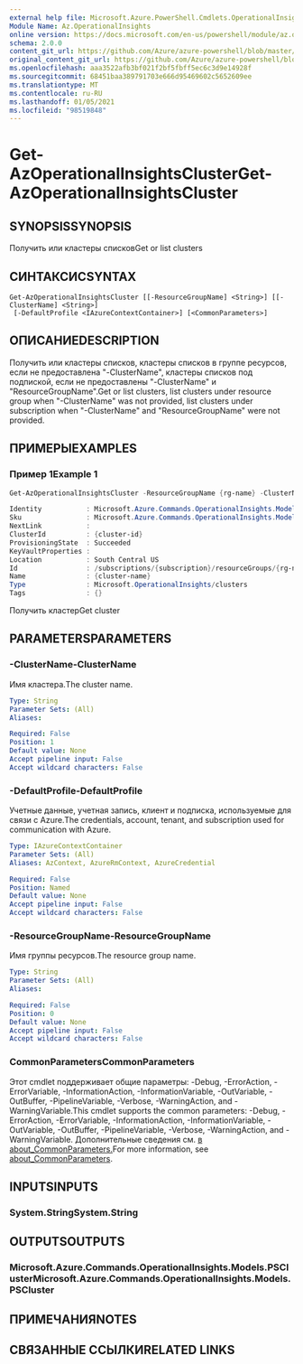 ```yaml
---
external help file: Microsoft.Azure.PowerShell.Cmdlets.OperationalInsights.dll-Help.xml
Module Name: Az.OperationalInsights
online version: https://docs.microsoft.com/en-us/powershell/module/az.operationalinsights/get-azoperationalinsightscluster
schema: 2.0.0
content_git_url: https://github.com/Azure/azure-powershell/blob/master/src/OperationalInsights/OperationalInsights/help/Get-AzOperationalInsightsCluster.md
original_content_git_url: https://github.com/Azure/azure-powershell/blob/master/src/OperationalInsights/OperationalInsights/help/Get-AzOperationalInsightsCluster.md
ms.openlocfilehash: aaa3522afb3bf021f2bf5fbff5ec6c3d9e14928f
ms.sourcegitcommit: 68451baa389791703e666d95469602c5652609ee
ms.translationtype: MT
ms.contentlocale: ru-RU
ms.lasthandoff: 01/05/2021
ms.locfileid: "98519848"
---
```

# <span data-ttu-id="c1d92-101">Get-AzOperationalInsightsCluster</span><span class="sxs-lookup"><span data-stu-id="c1d92-101">Get-AzOperationalInsightsCluster</span></span>

## <span data-ttu-id="c1d92-102">SYNOPSIS</span><span class="sxs-lookup"><span data-stu-id="c1d92-102">SYNOPSIS</span></span>
<span data-ttu-id="c1d92-103">Получить или кластеры списков</span><span class="sxs-lookup"><span data-stu-id="c1d92-103">Get or list clusters</span></span>

## <span data-ttu-id="c1d92-104">СИНТАКСИС</span><span class="sxs-lookup"><span data-stu-id="c1d92-104">SYNTAX</span></span>

```
Get-AzOperationalInsightsCluster [[-ResourceGroupName] <String>] [[-ClusterName] <String>]
 [-DefaultProfile <IAzureContextContainer>] [<CommonParameters>]
```

## <span data-ttu-id="c1d92-105">ОПИСАНИЕ</span><span class="sxs-lookup"><span data-stu-id="c1d92-105">DESCRIPTION</span></span>
<span data-ttu-id="c1d92-106">Получить или кластеры списков, кластеры списков в группе ресурсов, если не предоставлена "-ClusterName", кластеры списков под подпиской, если не предоставлены "-ClusterName" и "ResourceGroupName".</span><span class="sxs-lookup"><span data-stu-id="c1d92-106">Get or list clusters, list clusters under resource group when "-ClusterName" was not provided, list clusters under subscription when "-ClusterName" and "ResourceGroupName" were not provided.</span></span>

## <span data-ttu-id="c1d92-107">ПРИМЕРЫ</span><span class="sxs-lookup"><span data-stu-id="c1d92-107">EXAMPLES</span></span>

### <span data-ttu-id="c1d92-108">Пример 1</span><span class="sxs-lookup"><span data-stu-id="c1d92-108">Example 1</span></span>
```powershell
Get-AzOperationalInsightsCluster -ResourceGroupName {rg-name} -ClusterName {cluster-name}

Identity           : Microsoft.Azure.Commands.OperationalInsights.Models.PSIdentity
Sku                : Microsoft.Azure.Commands.OperationalInsights.Models.PSClusterSku
NextLink           :
ClusterId          : {cluster-id}
ProvisioningState  : Succeeded
KeyVaultProperties :
Location           : South Central US
Id                 : /subscriptions/{subscription}/resourceGroups/{rg-name}/providers/Microsoft.OperationalInsights/clusters/{cluster-name}
Name               : {cluster-name}
Type               : Microsoft.OperationalInsights/clusters
Tags               : {}
```

<span data-ttu-id="c1d92-109">Получить кластер</span><span class="sxs-lookup"><span data-stu-id="c1d92-109">Get cluster</span></span>

## <span data-ttu-id="c1d92-110">PARAMETERS</span><span class="sxs-lookup"><span data-stu-id="c1d92-110">PARAMETERS</span></span>

### <span data-ttu-id="c1d92-111">-ClusterName</span><span class="sxs-lookup"><span data-stu-id="c1d92-111">-ClusterName</span></span>
<span data-ttu-id="c1d92-112">Имя кластера.</span><span class="sxs-lookup"><span data-stu-id="c1d92-112">The cluster name.</span></span>

```yaml
Type: String
Parameter Sets: (All)
Aliases:

Required: False
Position: 1
Default value: None
Accept pipeline input: False
Accept wildcard characters: False
```

### <span data-ttu-id="c1d92-113">-DefaultProfile</span><span class="sxs-lookup"><span data-stu-id="c1d92-113">-DefaultProfile</span></span>
<span data-ttu-id="c1d92-114">Учетные данные, учетная запись, клиент и подписка, используемые для связи с Azure.</span><span class="sxs-lookup"><span data-stu-id="c1d92-114">The credentials, account, tenant, and subscription used for communication with Azure.</span></span>

```yaml
Type: IAzureContextContainer
Parameter Sets: (All)
Aliases: AzContext, AzureRmContext, AzureCredential

Required: False
Position: Named
Default value: None
Accept pipeline input: False
Accept wildcard characters: False
```

### <span data-ttu-id="c1d92-115">-ResourceGroupName</span><span class="sxs-lookup"><span data-stu-id="c1d92-115">-ResourceGroupName</span></span>
<span data-ttu-id="c1d92-116">Имя группы ресурсов.</span><span class="sxs-lookup"><span data-stu-id="c1d92-116">The resource group name.</span></span>

```yaml
Type: String
Parameter Sets: (All)
Aliases:

Required: False
Position: 0
Default value: None
Accept pipeline input: False
Accept wildcard characters: False
```

### <span data-ttu-id="c1d92-117">CommonParameters</span><span class="sxs-lookup"><span data-stu-id="c1d92-117">CommonParameters</span></span>
<span data-ttu-id="c1d92-118">Этот cmdlet поддерживает общие параметры: -Debug, -ErrorAction, -ErrorVariable, -InformationAction, -InformationVariable, -OutVariable, -OutBuffer, -PipelineVariable, -Verbose, -WarningAction, and -WarningVariable.</span><span class="sxs-lookup"><span data-stu-id="c1d92-118">This cmdlet supports the common parameters: -Debug, -ErrorAction, -ErrorVariable, -InformationAction, -InformationVariable, -OutVariable, -OutBuffer, -PipelineVariable, -Verbose, -WarningAction, and -WarningVariable.</span></span> <span data-ttu-id="c1d92-119">Дополнительные сведения см. [в about_CommonParameters.](http://go.microsoft.com/fwlink/?LinkID=113216)</span><span class="sxs-lookup"><span data-stu-id="c1d92-119">For more information, see [about_CommonParameters](http://go.microsoft.com/fwlink/?LinkID=113216).</span></span>

## <span data-ttu-id="c1d92-120">INPUTS</span><span class="sxs-lookup"><span data-stu-id="c1d92-120">INPUTS</span></span>

### <span data-ttu-id="c1d92-121">System.String</span><span class="sxs-lookup"><span data-stu-id="c1d92-121">System.String</span></span>

## <span data-ttu-id="c1d92-122">OUTPUTS</span><span class="sxs-lookup"><span data-stu-id="c1d92-122">OUTPUTS</span></span>

### <span data-ttu-id="c1d92-123">Microsoft.Azure.Commands.OperationalInsights.Models.PSCluster</span><span class="sxs-lookup"><span data-stu-id="c1d92-123">Microsoft.Azure.Commands.OperationalInsights.Models.PSCluster</span></span>

## <span data-ttu-id="c1d92-124">ПРИМЕЧАНИЯ</span><span class="sxs-lookup"><span data-stu-id="c1d92-124">NOTES</span></span>

## <span data-ttu-id="c1d92-125">СВЯЗАННЫЕ ССЫЛКИ</span><span class="sxs-lookup"><span data-stu-id="c1d92-125">RELATED LINKS</span></span>
